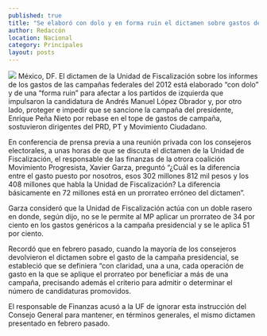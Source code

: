 ```yaml
---
published: true
title: "Se elaboró con dolo y en forma ruin el dictamen sobre gastos de campaña: PRD, PT y MC"
author: Redaccón
location: Nacional
category: Principales
layout: posts
---
```


![](http://i.imgur.com/E3xKynqm.jpg)
México, DF. El dictamen de la Unidad de Fiscalización sobre los informes de los gastos de las campañas federales del 2012 está elaborado “con dolo” y de una “forma ruin” para afectar a los partidos de izquierda que impulsaron la candidatura de Andrés Manuel López Obrador y, por otro lado, proteger e impedir que se sancione la campaña del presidente, Enrique Peña Nieto por rebase en el tope de gastos de campaña, sostuvieron dirigentes del PRD, PT y Movimiento Ciudadano.

En conferencia de prensa previa a una reunión privada con los consejeros electorales, a unas horas de que se discuta el dictamen de la Unidad de Fiscalización, el responsable de las finanzas de la otrora coalición Movimiento Progresista, Xavier Garza, preguntó “¿Cuál es la diferencia entre el gasto puesto por nosotros, esos 302 millones 812 mil pesos y los 408 millones que habla la Unidad de Fiscalización? La diferencia básicamente en 72 millones está en un prorrateo erróneo del dictamen”.

Garza consideró que la Unidad de Fiscalización actúa con un doble rasero en donde, según dijo, no se le permite al MP aplicar un prorrateo de 34 por ciento en los gastos genéricos a la campaña presidencial y se le aplica 51 por ciento.

Recordó que en febrero pasado, cuando la mayoría de los consejeros devolvieron el dictamen sobre el gasto de la campaña presidencial, se estableció que se definiera “con claridad, una a una, cada operación de gasto en la que se aplique el prorrateo por beneficiar a más de una campaña, precisando además el criterio para admitir o determinar el número de candidaturas promovidos.

El responsable de Finanzas acusó a la UF de ignorar esta instrucción del Consejo General para mantener, en términos generales, el mismo dictamen presentado en febrero pasado.
